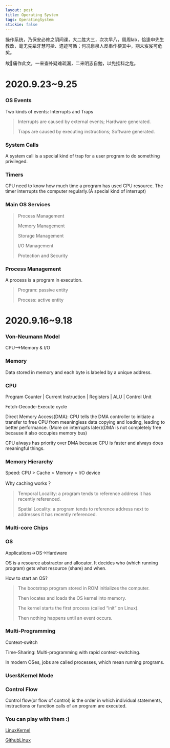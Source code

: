 ```yaml
---
layout: post
title: Operating System
tags: OperatingSystem
stickie: false
---
```

操作系统，乃保安必修之阴间课，大二胜大三，次次早八，周周lab，恰逢申先生教改，毫无先辈牙慧可拾、遗迹可循；何况泉泉人反串作梗其中，期末岌岌可危矣。

故👴痛作此文，一来查补疑难疏漏，二来明志自勉，以免挂科之危。

# 2020.9.23~9.25

### OS Events
Two kinds of events: Interrupts and Traps
> Interrupts are caused by external events; Hardware generated.
>
> Traps are caused by executing instructions; Software generated.

### System Calls
A system call is a special kind of trap for a user program to do something privileged.

### Timers
CPU need to know how much time a program has used CPU resource. The timer interrupts the
computer regularly.(A special kind of interrupt)

### Main OS Services
>Process Management
>
>Memory Management
>
>Storage Management
>
>I/O Management
>
>Protection and Security

### Process Management
A process is a program in execution.
> Program: passive entity
>
> Process: active entity


# 2020.9.16~9.18

### Von-Neumann Model
CPU-->Memory & I/O

### Memory
Data stored in memory and each byte is labeled by a unique address.

### CPU
Program Counter  |  Current Instruction  |  Registers  |  ALU  |  Control Unit

Fetch-Decode-Execute cycle

Direct Memory Access(DMA): CPU tells the DMA controller to initiate a transfer to free CPU from meaningless data copying and loading, leading to better performance. (More on interrupts later)(DMA is not completely free because it also occupies memory bus)

CPU always has priority over DMA because CPU is faster and always does meaningful things.

### Memory Hierarchy
Speed: CPU > Cache > Memory > I/O device

Why caching works？
> Temporal Locality: a program tends to reference address it has recently referenced.
>
> Spatial Locality: a program tends to reference address next to addresses it has recently referenced.

### Multi-core Chips

### OS
Applications->OS->Hardware

OS is a resource abstractor and allocator. It decides who (which running program) gets what resource (share) and when.

How to start an OS?
> The bootstrap program stored in ROM initializes the computer.
>
> Then locates and loads the OS kernel into memory.
>
> The kernel starts the first process (called “init” on Linux).
>
> Then nothing happens until an event occurs.

### Multi-Programming
Context-switch

Time-Sharing: Multi-programming with rapid context-switching.

In modern OSes, jobs are called processes, which mean running programs.

### User&Kernel Mode

### Control Flow 
Control flow(or flow of control) is the order in which individual statements, instructions or function calls of an program are executed.

### You can play with them :)
[LinuxKernel](https://www.kernel.org/)

[GithubLinux](https://github.com/torvalds/linux)
